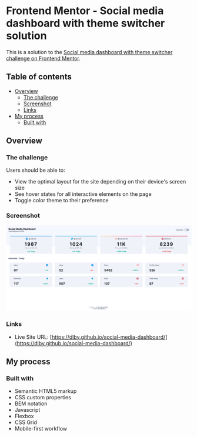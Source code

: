 # Frontend Mentor - Social media dashboard with theme switcher solution

This is a solution to the [Social media dashboard with theme switcher challenge on Frontend Mentor](https://www.frontendmentor.io/challenges/social-media-dashboard-with-theme-switcher-6oY8ozp_H).

## Table of contents

- [Overview](#overview)
  - [The challenge](#the-challenge)
  - [Screenshot](#screenshot)
  - [Links](#links)
- [My process](#my-process)
  - [Built with](#built-with)

## Overview

### The challenge

Users should be able to:

- View the optimal layout for the site depending on their device's screen size
- See hover states for all interactive elements on the page
- Toggle color theme to their preference

### Screenshot

![](./assets/images/screenshot.png)

### Links

- Live Site URL: [https://dlby.github.io/social-media-dashboard/](https://dlby.github.io/social-media-dashboard/)

## My process

### Built with

- Semantic HTML5 markup
- CSS custom properties
- BEM notation
- Javascript
- Flexbox
- CSS Grid
- Mobile-first workflow
